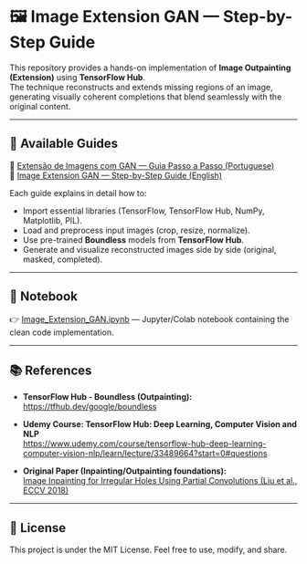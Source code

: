 # 🖼️ Image Extension GAN — Step-by-Step Guide

This repository provides a hands-on implementation of **Image Outpainting (Extension)** using **TensorFlow Hub**.  
The technique reconstructs and extends missing regions of an image, generating visually coherent completions that blend seamlessly with the original content.

---

## 📘 Available Guides

🔹 [Extensão de Imagens com GAN — Guia Passo a Passo (Portuguese)](./Extensão%20de%20Imagens%20com%20GAN%20-%20Guia%20Passo%20a%20Passo.pdf)  
🔹 [Image Extension GAN — Step-by-Step Guide (English)](./Image%20Extension%20GAN%20-%20Step-by-Step%20Guide.pdf)

Each guide explains in detail how to:
- Import essential libraries (TensorFlow, TensorFlow Hub, NumPy, Matplotlib, PIL).  
- Load and preprocess input images (crop, resize, normalize).  
- Use pre-trained **Boundless** models from **TensorFlow Hub**.  
- Generate and visualize reconstructed images side by side (original, masked, completed).  

---

## 🚀 Notebook

👉 [Image_Extension_GAN.ipynb](./Image_Extension_GAN.ipynb) — Jupyter/Colab notebook containing the clean code implementation.  

---

## 📚 References

- **TensorFlow Hub - Boundless (Outpainting):**  
  https://tfhub.dev/google/boundless

- **Udemy Course: TensorFlow Hub: Deep Learning, Computer Vision and NLP**  
  https://www.udemy.com/course/tensorflow-hub-deep-learning-computer-vision-nlp/learn/lecture/33489664?start=0#questions  

- **Original Paper (Inpainting/Outpainting foundations):**  
  [Image Inpainting for Irregular Holes Using Partial Convolutions (Liu et al., ECCV 2018)](https://arxiv.org/abs/1804.07723)

---

## 📄 License

This project is under the MIT License. Feel free to use, modify, and share.  
